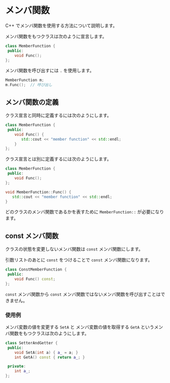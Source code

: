 # メンバ関数

C++ でメンバ関数を使用する方法について説明します。

メンバ関数をもつクラスは次のように宣言します。

```cpp
class MemberFunction {
 public:
    void Func();
};
```

メンバ関数を呼び出すには `.` を使用します。

```cpp
MemberFunction m;
m.Func();  // 呼び出し
```

## メンバ関数の定義

クラス宣言と同時に定義するには次のようにします。

```cpp
class MemberFunction {
 public:
    void Func() {
       std::cout << "member function" << std::endl;
    }
};
```

クラス宣言とは別に定義するには次のようにします。

```cpp
class MemberFunction {
 public:
    void Func();
};

void MemberFunction::Func() {
   std::cout << "member function" << std::endl;
}
```

どのクラスのメンバ関数であるかを表すために `MemberFunction::` が必要になります。

## const メンバ関数

クラスの状態を変更しないメンバ関数は `const` メンバ関数にします。

引数リストのあとに `const` をつけることで `const` メンバ関数になります。

```cpp
class ConstMemberFunction {
 public:
    void Func() const;
};
```

`const` メンバ関数から
`const` メンバ関数ではないメンバ関数を呼び出すことはできません。

### 使用例

メンバ変数の値を変更する `SetA` と
メンバ変数の値を取得する `GetA` というメンバ関数をもつクラスは次のようにします。

```cpp
class SetterAndGetter {
 public:
    void SetA(int a) { a_ = a; }
    int GetA() const { return a_; }

 private:
    int a_;
};
```

